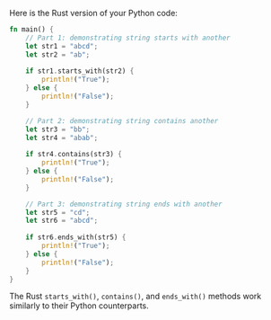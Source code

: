  Here is the Rust version of your Python code:

```rust
fn main() {
    // Part 1: demonstrating string starts with another
    let str1 = "abcd";
    let str2 = "ab";
    
    if str1.starts_with(str2) {
        println!("True");
    } else {
        println!("False");
    }

    // Part 2: demonstrating string contains another
    let str3 = "bb";
    let str4 = "abab";
    
    if str4.contains(str3) {
        println!("True");
    } else {
        println!("False");
    }

    // Part 3: demonstrating string ends with another
    let str5 = "cd";
    let str6 = "abcd";
    
    if str6.ends_with(str5) {
        println!("True");
    } else {
        println!("False");
    }
}
```
The Rust `starts_with()`, `contains()`, and `ends_with()` methods work similarly to their Python counterparts.
